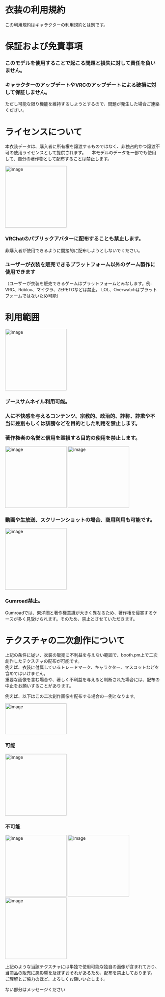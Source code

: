 
# 衣装の利用規約

この利用規約はキャラクターの利用規約とは別です。


# 保証および免責事項
### このモデルを使用することで起こる問題と損失に対して責任を負いません。

### キャラクターのアップデートやVRCのアップデートによる破損に対して保証しません。
  ただし可能な限り機能を維持するしようとするので、問題が発生した場合ご連絡ください。
# ライセンスについて

  本衣装データは、購入者に所有権を譲渡するものではなく、非独占的かつ譲渡不可の使用ライセンスとして提供されます。
　本モデルのデータを一部でも使用して、自分の著作物として配布することは禁止します。
 
<img width="200" height="200" alt="image" src="https://github.com/user-attachments/assets/1723bf2b-d451-4ca9-82a4-c9208bb5205e" />

### VRChatのパブリックアバターに配布することも禁止します。
  非購入者が使用できるように間接的に配布しようとしないでください。


### ユーザーが衣装を販売できるプラットフォーム以外のゲーム製作に使用できます
  （ユーザーが衣装を販売できるゲームはプラットフォームとみなします。例: VRC、Roblox、マイクラ、ZEPETOなどは禁止。
  LOL、Overwatchはプラットフォームではないため可能）

# 利用範囲

<img width="200" height="200" alt="image" src="https://github.com/user-attachments/assets/11fe790f-ebb5-4a5b-932e-2eb877a3352f" />

### ブースサムネイル利用可能。
### 人に不快感を与えるコンテンツ、宗教的、政治的、詐称、詐欺や不当に差別もしくは誹謗などを目的とした利用を禁止します。
### 著作権者の名誉と信用を毀損する目的の使用を禁止します。

<img width="200" height="200" alt="image" src="https://github.com/user-attachments/assets/df1645f8-4450-4a44-9ea0-6a3cf2300b44" />
<img width="200" height="200" alt="image" src="https://github.com/user-attachments/assets/720689ae-7ec2-4f30-a58e-d4fb16673732" />

### 動画や生放送、スクリーンショットの場合、商用利用も可能です。

<img width="200" height="200" alt="image" src="https://github.com/user-attachments/assets/131dcf37-a400-413d-b785-64474a3ace4d" />


### Gumroad禁止。
Gumroadでは、東洋圏と著作権意識が大きく異なるため、著作権を侵害するケースが多く見受けられます。そのため、禁止とさせていただきます。

# テクスチャの二次創作について

上記の条件に従い、衣装の販売に不利益を与えない範囲で、booth.pm上で二次創作したテクスチャの配布が可能です。  
例えば、衣装に付属しているトレードマーク、キャラクター、マスコットなどを含めてはいけません。  
重要な画像を含む場合や、著しく不利益を与えると判断された場合には、配布の中止をお願いすることがあります。

例えば、以下はこの二次創作画像を配布する場合の一例となります。

<img width="200" height="100" alt="image" src="https://github.com/user-attachments/assets/0b5fc177-5c8b-4499-829c-2d0e47b16dfd" />

  
### 可能
<img width="200" height="200" alt="image" src="https://github.com/user-attachments/assets/b9e3ad5e-7fd4-486c-9660-b3743d90419d" />





### 不可能
<img width="200" height="200" alt="image" src="https://github.com/user-attachments/assets/e201141d-98c6-46dd-b398-6fb3f753eda3" />
<img width="200" height="200" alt="image" src="https://github.com/user-attachments/assets/f8ac395e-8843-48e2-a817-30b741e50e47" />
<img width="200" height="200" alt="image" src="https://github.com/user-attachments/assets/fccc79c9-bc38-4f83-af96-61fdc0c44d77" />


上記のような当該テクスチャには単独で使用可能な独自の画像が含まれており、当商品の販売に悪影響を及ぼすおそれがあるため、配布を禁止しております。
ご理解とご協力のほど、よろしくお願いいたします。


ない部分はメッセージください
